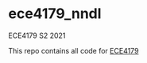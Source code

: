 # ece4179_nndl
ECE4179 S2 2021

This repo contains all code for [ECE4179](https://handbook.monash.edu/2021/units/ECE4179?year=2021)
